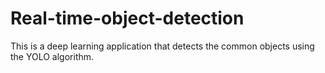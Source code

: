 # Real-time-object-detection
This is a deep learning application that detects the common objects using the YOLO algorithm. 
